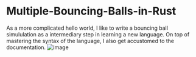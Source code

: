 # Multiple-Bouncing-Balls-in-Rust
As a more complicated hello world, I like to write a bouncing ball simululation as a intermediary step in learning a new language.
On top of mastering the syntax of the language, I also get accustomed to the documentation.
![image](https://user-images.githubusercontent.com/37045838/142810645-118587b6-cbf2-4caa-8c76-cccd80083f67.png)
